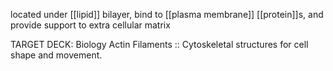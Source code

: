 located under [[lipid]] bilayer, bind to [[plasma membrane]] [[protein]]s, and provide support to extra cellular matrix

TARGET DECK: Biology
Actin Filaments :: Cytoskeletal structures for cell shape and movement.